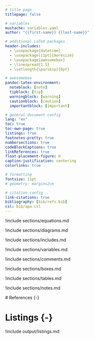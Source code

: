 ```yaml
---
# title page
titlepage: false

# variables
mustache: variables.yaml
author: "{{first-name}} {{last-name}}"

# additional LaTeX packages
header-includes:
  - \usepackage{datetime}
  - \usepackage[11pt]{moresize}
  - \usepackage{awesomebox}
  - \linespread{1.5}
  - \setlength{\parskip}{6pt}

# awesomebox
pandoc-latex-environment:
  noteblock: [note]
  tipblock: [tip]
  warningblock: [warning]
  cautionblock: [caution]
  importantblock: [important]

# general document config
lang: "en"
toc: true
toc-own-page: true
listings: true
footnotes-pretty: true
numbersections: true
codeBlockCaptions: true
linkReferences: true
float-placement-figure: H
caption-justification: centering
colorlinks: true

# formatting
fontsize: 11pt
# geometry: margin=2cm

# citation config
link-citations: true
bibliography: [bib/refs.bib]
csl: bib/apa.csl
---
```


<!-- markdownlint-disable-file MD041 -->

<!-- sections-start -->

!include sections/equations.md

!include sections/diagrams.md

!include sections/includes.md

!include sections/variables.md

!include sections/comments.md

!include sections/boxes.md

!include sections/tables.md

!include sections/notes.md

<!-- sections-end -->

<div id="refs">
# References {-}
</div>

# Listings {-}

!include output/listings.md
